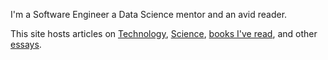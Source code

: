 
I'm a Software Engineer a Data Science mentor and an avid reader.

This site hosts articles on [Technology](/subjects/technology), [Science](/subjects/science), [books I've read](/reading), and other [essays](/subjects/articles).
